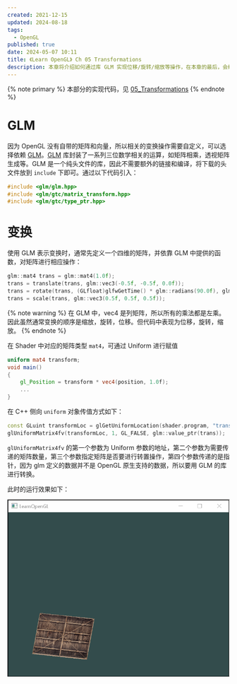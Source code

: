 ```yaml
---
created: 2021-12-15
updated: 2024-08-18
tags:
  - OpenGL
published: true
date: 2024-05-07 10:11
title: 《Learn OpenGL》 Ch 05 Transformations
description: 本章将介绍如何通过库 GLM 实现位移/旋转/缩放等操作，在本章的最后，会绘制一个在屏幕左下角不断旋转的缩小后的 Quad。
---
```


{% note primary %}
本部分的实现代码，见 [05_Transformations](https://github.com/xuejiaW/LearnOpenGL/tree/main/_05_Transformations)
{% endnote %}

# GLM

因为 OpenGL 没有自带的矩阵和向量，所以相关的变换操作需要自定义，可以选择依赖 [GLM](https://github.com/g-truc/glm)。[GLM](https://github.com/g-truc/glm) 库封装了一系列三位数学相关的运算，如矩阵相乘，透视矩阵生成等。GLM 是一个纯头文件的库，因此不需要额外的链接和编译，将下载的头文件放到 `include` 下即可。通过以下代码引入：

```cpp
#include <glm/glm.hpp>
#include <glm/gtc/matrix_transform.hpp>
#include <glm/gtc/type_ptr.hpp>
```

# 变换

使用 GLM 表示变换时，通常先定义一个四维的矩阵，并依靠 GLM 中提供的函数，对矩阵进行相应操作：

```cpp
glm::mat4 trans = glm::mat4(1.0f);
trans = translate(trans, glm::vec3(-0.5f, -0.5f, 0.0f));
trans = rotate(trans, (GLfloat)glfwGetTime() * glm::radians(90.0f), glm::vec3(0, 0, 1));
trans = scale(trans, glm::vec3(0.5f, 0.5f, 0.5f));
```

{% note warning %}
在 GLM 中，vec4 是列矩阵，所以所有的乘法都是左乘。因此虽然通常变换的顺序是缩放，旋转，位移。但代码中表现为位移，旋转，缩放。
{% endnote %}

在 Shader 中对应的矩阵类型 `mat4`，可通过 Uniform 进行赋值

```glsl
uniform mat4 transform;
void main()
{
    gl_Position = transform * vec4(position, 1.0f);
    ...
}
```

在 C++ 侧向 `uniform` 对象传值方式如下：

```cpp
const GLuint transformLoc = glGetUniformLocation(shader.program, "transform");
glUniformMatrix4fv(transformLoc, 1, GL_FALSE, glm::value_ptr(trans));
```

`glUniformMatrix4fv` 的第一个参数为 Uniform 参数的地址，第二个参数为需要传递的矩阵数量，第三个参数指定矩阵是否要进行转置操作，第四个参数传递的是指针，因为 glm 定义的数据并不是 OpenGL 原生支持的数据，所以要用 GLM 的库进行转换。

此时的运行效果如下：

![Result](/ch_05_transformations/gif.gif)

